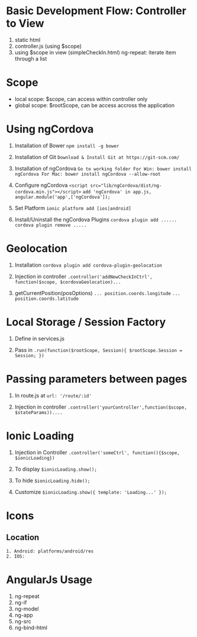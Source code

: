 # Basic Development Flow: Controller to View

1. static html
2. controller.js (using $scope)
3. using $scope in view (simpleCheckIn.html)
	ng-repeat: iterate item through a list

# Scope

- local scope: $scope, can access within controller only
- global scope: $rootScope, can be access accross the application

# Using ngCordova

1. Installation of Bower
	`npm install -g bower`

2. Installation of Git
	`Download & Install Git at https://git-scm.com/`

3. Installation of ngCordova
	`Go to working folder
	For Win: bower install ngCordova
	For Mac: bower install ngCordova --allow-root`

5. Configure ngCordova
	`<script src="lib/ngCordova/dist/ng-cordova.min.js"></script>`
	`add 'ngCordova' in app.js, angular.module('app',['ngCordova']);`

6. Set Platform
	`ionic platform add [ios|android]`

7. Install/Uninstall the ngCordova Plugins
	`cordova plugin add ......`
	`cordova plugin remove .....`

# Geolocation

1. Installation
	`cordova plugin add cordova-plugin-geolocation`

2. Injection in controller
	`.controller('addNewCheckInCtrl', function($scope, $cordovaGeolocation)...`

3. getCurrentPosition(posOptions)
	`... position.coords.longitude`
	`... position.coords.latitude`

# Local Storage / Session Factory

1. Define in services.js

2. Pass in 
  `.run(function($rootScope, Session){
		$rootScope.Session = Session;
	})`

# Passing parameters between pages

1. In route.js
	at `url: '/route/:id'`

2. Injection in controller
	`.controller('yourController',function($scope, $stateParams))....`

# Ionic Loading

1. Injection in Controller
	`.controller('someCtrl', function(){$scope, $ionicLoading})`

2. To display
	`$ionicLoading.show();`

3. To hide
	`$ionicLoading.hide();`

4. Customize
	`$ionicLoading.show({
		template: 'Loading...'
	});`

# Icons

## Location 
	
	1. Android: platforms/android/res
	2. IOS: 


# AngularJs Usage

1. ng-repeat
2. ng-if
3. ng-model
4. ng-app
5. ng-src
6. ng-bind-html

